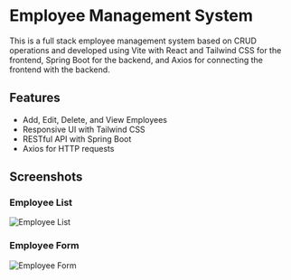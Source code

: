 # Employee Management System

This is a full stack employee management system based on CRUD operations and developed using Vite with React and Tailwind CSS for the frontend, Spring Boot for the backend, and Axios for connecting the frontend with the backend.

## Features

- Add, Edit, Delete, and View Employees
- Responsive UI with Tailwind CSS
- RESTful API with Spring Boot
- Axios for HTTP requests

## Screenshots

### Employee List

![Employee List](https://github.com/your-username/your-repository/blob/main/path/to/employee-list.png)

### Employee Form

![Employee Form](https://github.com/your-username/your-repository/blob/main/path/to/employee-form.png)

